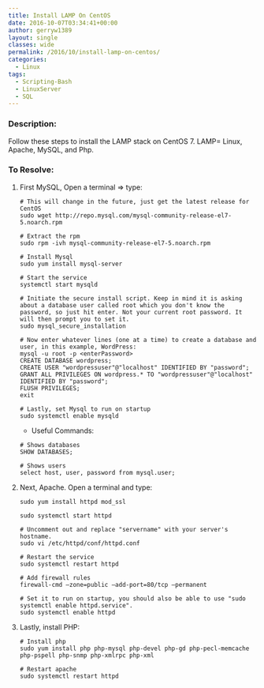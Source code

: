 ```yaml
---
title: Install LAMP On CentOS
date: 2016-10-07T03:34:41+00:00
author: gerryw1389
layout: single
classes: wide
permalink: /2016/10/install-lamp-on-centos/
categories:
  - Linux
tags:
  - Scripting-Bash
  - LinuxServer
  - SQL
---
```

<!--more-->

### Description:

Follow these steps to install the LAMP stack on CentOS 7. LAMP= Linux, Apache, MySQL, and Php.

### To Resolve:

1. First MySQL, Open a terminal => type:

   ```shell
   # This will change in the future, just get the latest release for CentOS
   sudo wget http://repo.mysql.com/mysql-community-release-el7-5.noarch.rpm

   # Extract the rpm
   sudo rpm -ivh mysql-community-release-el7-5.noarch.rpm

   # Install Mysql
   sudo yum install mysql-server

   # Start the service
   systemctl start mysqld

   # Initiate the secure install script. Keep in mind it is asking about a database user called root which you don't know the password, so just hit enter. Not your current root password. It will then prompt you to set it.
   sudo mysql_secure_installation

   # Now enter whatever lines (one at a time) to create a database and user, in this example, WordPress:
   mysql -u root -p <enterPassword>
   CREATE DATABASE wordpress;
   CREATE USER "wordpressuser"@"localhost" IDENTIFIED BY "password";
   GRANT ALL PRIVILEGES ON wordpress.* TO "wordpressuser"@"localhost" IDENTIFIED BY "password";
   FLUSH PRIVILEGES;
   exit

   # Lastly, set Mysql to run on startup
   sudo systemctl enable mysqld
   ```

   - Useful Commands:

   ```shell
   # Shows databases
   SHOW DATABASES;

   # Shows users
   select host, user, password from mysql.user;
   ```

2. Next, Apache. Open a terminal and type:

   ```shell
   sudo yum install httpd mod_ssl

   sudo systemctl start httpd

   # Uncomment out and replace "servername" with your server's hostname.
   sudo vi /etc/httpd/conf/httpd.conf

   # Restart the service
   sudo systemctl restart httpd

   # Add firewall rules
   firewall-cmd –zone=public –add-port=80/tcp –permanent

   # Set it to run on startup, you should also be able to use "sudo systemctl enable httpd.service".
   sudo systemctl enable httpd
   ```

3. Lastly, install PHP:

   ```shell
   # Install php
   sudo yum install php php-mysql php-devel php-gd php-pecl-memcache php-pspell php-snmp php-xmlrpc php-xml

   # Restart apache
   sudo systemctl restart httpd
   ```


